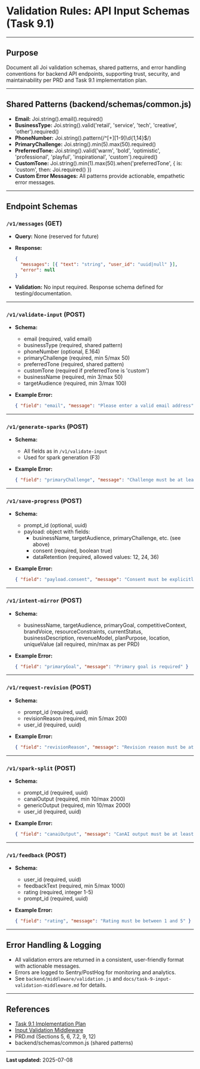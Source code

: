 # Validation Rules: API Input Schemas (Task 9.1)

---

## Purpose

Document all Joi validation schemas, shared patterns, and error handling conventions for backend API
endpoints, supporting trust, security, and maintainability per PRD and Task 9.1 implementation plan.

---

## Shared Patterns (backend/schemas/common.js)

- **Email:** Joi.string().email().required()
- **BusinessType:** Joi.string().valid('retail', 'service', 'tech', 'creative', 'other').required()
- **PhoneNumber:** Joi.string().pattern(/^[+][1-9]\d{1,14}$/)
- **PrimaryChallenge:** Joi.string().min(5).max(50).required()
- **PreferredTone:** Joi.string().valid('warm', 'bold', 'optimistic', 'professional', 'playful',
  'inspirational', 'custom').required()
- **CustomTone:** Joi.string().min(1).max(50).when('preferredTone', { is: 'custom', then:
  Joi.required() })
- **Custom Error Messages:** All patterns provide actionable, empathetic error messages.

---

## Endpoint Schemas

### `/v1/messages` (GET)

- **Query:** None (reserved for future)
- **Response:**

  ```json
  {
    "messages": [{ "text": "string", "user_id": "uuid|null" }],
    "error": null
  }
  ```

- **Validation:** No input required. Response schema defined for testing/documentation.

---

### `/v1/validate-input` (POST)

- **Schema:**
  - email (required, valid email)
  - businessType (required, shared pattern)
  - phoneNumber (optional, E.164)
  - primaryChallenge (required, min 5/max 50)
  - preferredTone (required, shared pattern)
  - customTone (required if preferredTone is 'custom')
  - businessName (required, min 3/max 50)
  - targetAudience (required, min 3/max 100)
- **Example Error:**

  ```json
  { "field": "email", "message": "Please enter a valid email address" }
  ```

---

### `/v1/generate-sparks` (POST)

- **Schema:**
  - All fields as in `/v1/validate-input`
  - Used for spark generation (F3)
- **Example Error:**

  ```json
  { "field": "primaryChallenge", "message": "Challenge must be at least 5 characters" }
  ```

---

### `/v1/save-progress` (POST)

- **Schema:**
  - prompt_id (optional, uuid)
  - payload: object with fields:
    - businessName, targetAudience, primaryChallenge, etc. (see above)
    - consent (required, boolean true)
    - dataRetention (required, allowed values: 12, 24, 36)
- **Example Error:**

  ```json
  { "field": "payload.consent", "message": "Consent must be explicitly granted" }
  ```

---

### `/v1/intent-mirror` (POST)

- **Schema:**
  - businessName, targetAudience, primaryGoal, competitiveContext, brandVoice, resourceConstraints,
    currentStatus, businessDescription, revenueModel, planPurpose, location, uniqueValue (all
    required, min/max as per PRD)
- **Example Error:**

  ```json
  { "field": "primaryGoal", "message": "Primary goal is required" }
  ```

---

### `/v1/request-revision` (POST)

- **Schema:**
  - prompt_id (required, uuid)
  - revisionReason (required, min 5/max 200)
  - user_id (required, uuid)
- **Example Error:**

  ```json
  { "field": "revisionReason", "message": "Revision reason must be at least 5 characters" }
  ```

---

### `/v1/spark-split` (POST)

- **Schema:**
  - prompt_id (required, uuid)
  - canaiOutput (required, min 10/max 2000)
  - genericOutput (required, min 10/max 2000)
  - user_id (required, uuid)
- **Example Error:**

  ```json
  { "field": "canaiOutput", "message": "CanAI output must be at least 10 characters" }
  ```

---

### `/v1/feedback` (POST)

- **Schema:**
  - user_id (required, uuid)
  - feedbackText (required, min 5/max 1000)
  - rating (required, integer 1-5)
  - prompt_id (required, uuid)
- **Example Error:**

  ```json
  { "field": "rating", "message": "Rating must be between 1 and 5" }
  ```

---

## Error Handling & Logging

- All validation errors are returned in a consistent, user-friendly format with actionable messages.
- Errors are logged to Sentry/PostHog for monitoring and analytics.
- See `backend/middleware/validation.js` and `docs/task-9-input-validation-middleware.md` for
  details.

---

## References

- [Task 9.1 Implementation Plan](./task-9.1-joi-validation-schemas.md)
- [Input Validation Middleware](./task-9-input-validation-middleware.md)
- PRD.md (Sections 5, 6, 7.2, 9, 12)
- backend/schemas/common.js (shared patterns)

---

**Last updated:** 2025-07-08
